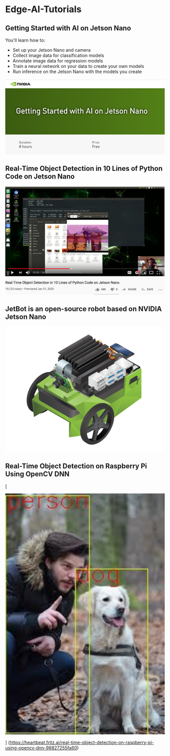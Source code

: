 # Edge-AI-Tutorials

## Getting Started with AI on Jetson Nano

You'll learn how to:

- Set up your Jetson Nano and camera
- Collect image data for classification models
- Annotate image data for regression models
- Train a neural network on your data to create your own models
- Run inference on the Jetson Nano with the models you create

[<p align="center"><img src="https://github.com/Machine-Learning-Tokyo/Edge-AI-Tutorials/blob/master/images/nvidia.png" width="600"></p>](https://www.youtube.com/watch?v=bcM5AQSAzUY)


## Real-Time Object Detection in 10 Lines of Python Code on Jetson Nano

[<p align="center"><img src="https://github.com/Machine-Learning-Tokyo/Edge-AI-Tutorials/blob/master/images/jetson_tutorial.png" width="600"></p>](https://www.youtube.com/watch?v=bcM5AQSAzUY)

## JetBot is an open-source robot based on NVIDIA Jetson Nano
[<p align="center"><img src="https://github.com/Machine-Learning-Tokyo/Edge-AI-Tutorials/blob/master/images/jetson-jetbot-illustration.png" width="600"></p>](https://github.com/NVIDIA-AI-IOT/jetbot)

## Real-Time Object Detection on Raspberry Pi Using OpenCV DNN
[<p align="center"><img src="https://github.com/Machine-Learning-Tokyo/Edge-AI-Tutorials/blob/master/images/raspi_onxx.png" width="600"></p>] (https://heartbeat.fritz.ai/real-time-object-detection-on-raspberry-pi-using-opencv-dnn-98827255fa60)
